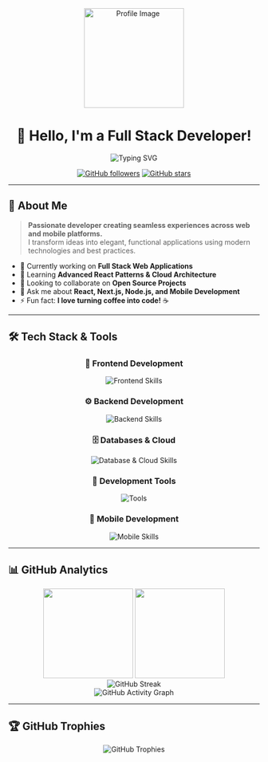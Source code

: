 <div align="center">
  <img height="200" src="https://k75mjkjgco.ufs.sh/f/wiGIa3OsPCpWj09sAwJLi64Lg32nVGCY7UQb1JzRhlBaxeTD" alt="Profile Image" />
  
  # 👋 Hello, I'm a Full Stack Developer!
  
  <p align="center">
    <img src="https://readme-typing-svg.herokuapp.com?font=Fira+Code&pause=1000&color=00D9FF&center=true&vCenter=true&width=435&lines=Full+Stack+Developer;Web+%26+Mobile+Specialist;Always+learning+new+things;Creating+amazing+experiences" alt="Typing SVG" />
  </p>
  
  [![GitHub followers](https://img.shields.io/github/followers/glopmts?label=Followers&style=social)](https://github.com/glopmts?tab=followers)
  [![GitHub stars](https://img.shields.io/github/stars/glopmts?label=Stars&style=social)](https://github.com/glopmts)
</div>

---

## 🚀 About Me

> **Passionate developer creating seamless experiences across web and mobile platforms.**  
> I transform ideas into elegant, functional applications using modern technologies and best practices.

- 🔭 Currently working on **Full Stack Web Applications**
- 🌱 Learning **Advanced React Patterns & Cloud Architecture**
- 👯 Looking to collaborate on **Open Source Projects**
- 💬 Ask me about **React, Next.js, Node.js, and Mobile Development**
- ⚡ Fun fact: **I love turning coffee into code!** ☕

---

## 🛠️ Tech Stack & Tools

<div align="center">

### 🎨 Frontend Development
<img src="https://skillicons.dev/icons?i=html,css,js,ts,react,nextjs,vue,tailwind,sass,bootstrap" alt="Frontend Skills" />

### ⚙️ Backend Development  
<img src="https://skillicons.dev/icons?i=nodejs,python,express,graphql,prisma,supabase" alt="Backend Skills" />

### 🗄️ Databases & Cloud
<img src="https://skillicons.dev/icons?i=postgresql,mysql,firebase,aws,vercel,docker" alt="Database & Cloud Skills" />

### 🔧 Development Tools
<img src="https://skillicons.dev/icons?i=vscode,git,github,postman" alt="Tools" />

### 📱 Mobile Development
<img src="https://skillicons.dev/icons?i=react" alt="Mobile Skills" />

</div>

---

## 📊 GitHub Analytics

<div align="center">
  <img height="180em" src="https://github-readme-stats.vercel.app/api?username=glopmts&show_icons=true&theme=tokyonight&include_all_commits=true&count_private=true&hide_border=true&bg_color=0D1117&title_color=00D9FF&icon_color=00D9FF&text_color=C9D1D9"/>
  <img height="180em" src="https://github-readme-stats.vercel.app/api/top-langs/?username=glopmts&layout=compact&langs_count=8&theme=tokyonight&hide_border=true&bg_color=0D1117&title_color=00D9FF&text_color=C9D1D9"/>
</div>

<div align="center">
  <img src="https://github-readme-streak-stats.herokuapp.com/?user=glopmts&theme=tokyonight&hide_border=true&background=0D1117&stroke=00D9FF&ring=00D9FF&fire=00D9FF&currStreakLabel=00D9FF" alt="GitHub Streak" />
</div>

<div align="center">
  <img src="https://github-readme-activity-graph.vercel.app/graph?username=glopmts&theme=tokyo-night&hide_border=true&bg_color=0D1117&color=00D9FF&line=00D9FF&point=FFFFFF" alt="GitHub Activity Graph" />
</div>

---

## 🏆 GitHub Trophies

<div align="center">
  <img src="https://github-profile-trophy.vercel.app/?username=glopmts&theme=tokyonight&no-frame=true&no-bg=true&margin-w=4&row=1" alt="GitHub Trophies" />
</div>
